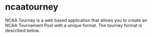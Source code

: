 # ncaatourney
NCAA Tourney is a web based application that allows you to create an NCAA Tournament Pool with a unique format. The
tourney format is described below.